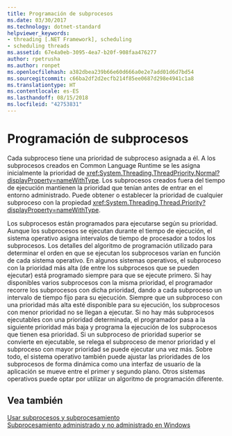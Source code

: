```yaml
---
title: Programación de subprocesos
ms.date: 03/30/2017
ms.technology: dotnet-standard
helpviewer_keywords:
- threading [.NET Framework], scheduling
- scheduling threads
ms.assetid: 67e4a0eb-3095-4ea7-b20f-908faa476277
author: rpetrusha
ms.author: ronpet
ms.openlocfilehash: a382dbea239b66e60d666a0e2e7add01d6d7bd54
ms.sourcegitcommit: c66ba2df2d2ecfb214f85ee0687d298e4941c1a8
ms.translationtype: HT
ms.contentlocale: es-ES
ms.lasthandoff: 08/15/2018
ms.locfileid: "42753831"
---
```

# <a name="scheduling-threads"></a>Programación de subprocesos

Cada subproceso tiene una prioridad de subproceso asignada a él. A los subprocesos creados en Common Language Runtime se les asigna inicialmente la prioridad de <xref:System.Threading.ThreadPriority.Normal?displayProperty=nameWithType>. Los subprocesos creados fuera del tiempo de ejecución mantienen la prioridad que tenían antes de entrar en el entorno administrado. Puede obtener o establecer la prioridad de cualquier subproceso con la propiedad <xref:System.Threading.Thread.Priority?displayProperty=nameWithType>.  
  
 Los subprocesos están programados para ejecutarse según su prioridad. Aunque los subprocesos se ejecutan durante el tiempo de ejecución, el sistema operativo asigna intervalos de tiempo de procesador a todos los subprocesos. Los detalles del algoritmo de programación utilizado para determinar el orden en que se ejecutan los subprocesos varían en función de cada sistema operativo. En algunos sistemas operativos, el subproceso con la prioridad más alta (de entre los subprocesos que se pueden ejecutar) está programado siempre para que se ejecute primero. Si hay disponibles varios subprocesos con la misma prioridad, el programador recorre los subprocesos con dicha prioridad, dando a cada subproceso un intervalo de tiempo fijo para su ejecución. Siempre que un subproceso con una prioridad más alta esté disponible para su ejecución, los subprocesos con menor prioridad no se llegan a ejecutar. Si no hay más subprocesos ejecutables con una prioridad determinada, el programador pasa a la siguiente prioridad más baja y programa la ejecución de los subprocesos que tienen esa prioridad. Si un subproceso de prioridad superior se convierte en ejecutable, se relega el subproceso de menor prioridad y el subproceso con mayor prioridad se puede ejecutar una vez más. Sobre todo, el sistema operativo también puede ajustar las prioridades de los subprocesos de forma dinámica como una interfaz de usuario de la aplicación se mueve entre el primer y segundo plano. Otros sistemas operativos puede optar por utilizar un algoritmo de programación diferente.  
  
## <a name="see-also"></a>Vea también  
 [Usar subprocesos y subprocesamiento](../../../docs/standard/threading/using-threads-and-threading.md)  
 [Subprocesamiento administrado y no administrado en Windows](../../../docs/standard/threading/managed-and-unmanaged-threading-in-windows.md)
